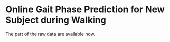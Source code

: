 # Online Gait Phase Prediction for New Subject during Walking
The part of the raw data are available now.
